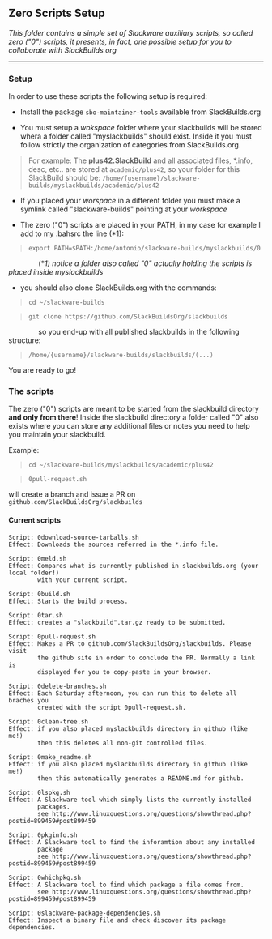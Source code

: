 ## Zero Scripts Setup

*This folder contains a simple set of Slackware auxiliary scripts, so called zero ("0") scripts, it presents, in fact, one possible setup for you to collaborate with SlackBuilds.org*

---

### Setup
In order to use these scripts the following setup is required:

* Install the package `sbo-maintainer-tools` available from SlackBuilds.org

* You must setup a *wokspace* folder where your slackbuilds will be stored whera a folder called "myslackbuilds" should exist. Inside it you must follow strictly the organization of categories from SlackBuilds.org.
>For example: The **plus42.SlackBuild** and all associated files, *.info, desc, etc.. are stored at `academic/plus42`, so your folder for this SlackBuild should be:
> `/home/{username}/slackware-builds/myslackbuilds/academic/plus42`

* If you placed your *worspace* in a different folder you must make a symlink called "slackware-builds" pointing at your *workspace*

* The zero ("0") scripts are placed in your PATH, in my case for example I add to my .bahsrc the line (*1):
> `export PATH=$PATH:/home/antonio/slackware-builds/myslackbuilds/0`

&nbsp;&nbsp;&nbsp;&nbsp;&nbsp;&nbsp;&nbsp;&nbsp;&nbsp;&nbsp;&nbsp;&nbsp;&nbsp;&nbsp;
(**1) notice a folder also called "0" actually holding the scripts is placed inside myslackbuilds*

* you should also clone SlackBuilds.org with the commands:
> `cd ~/slackware-builds`

> `git clone https://github.com/SlackBuildsOrg/slackbuilds`

&nbsp;&nbsp;&nbsp;&nbsp;&nbsp;&nbsp;&nbsp;&nbsp;&nbsp;&nbsp;&nbsp;&nbsp;&nbsp;&nbsp;
so you end-up with all published slackbuilds in the following structure:
> `/home/{username}/slackware-builds/slackbuilds/(...)`

You are ready to go!

### The scripts
The zero ("0") scripts are meant to be started from the slackbuild directory **and only from there**! Inside the slackbuild directory a folder called "0" also exists where you can store any additional files or notes you need to help you maintain your slackbuild.

Example:
> `cd ~/slackware-builds/myslackbuilds/academic/plus42`

> `0pull-request.sh`

will create a branch and issue a PR on `github.com/SlackBuildsOrg/slackbuilds` 

#### Current scripts

    Script: 0download-source-tarballs.sh
    Effect: Downloads the sources referred in the *.info file.

    Script: 0meld.sh
    Effect: Compares what is currently published in slackbuilds.org (your local folder!)
            with your current script.

    Script: 0build.sh
    Effect: Starts the build process.

    Script: 0tar.sh
    Effect: creates a "slackbuild".tar.gz ready to be submitted.
    
    Script: 0pull-request.sh
    Effect: Makes a PR to github.com/SlackBuildsOrg/slackbuilds. Please visit
            the github site in order to conclude the PR. Normally a link is 
            displayed for you to copy-paste in your browser.

    Script: 0delete-branches.sh
    Effect: Each Saturday afternoon, you can run this to delete all braches you
            created with the script 0pull-request.sh.

    Script: 0clean-tree.sh
    Effect: if you also placed myslackbuilds directory in github (like me!)
            then this deletes all non-git controlled files.

    Script: 0make_readme.sh
    Effect: if you also placed myslackbuilds directory in github (like me!)
            then this automatically generates a README.md for github.

    Script: 0lspkg.sh
    Effect: A Slackware tool which simply lists the currently installed
            packages.
            see http://www.linuxquestions.org/questions/showthread.php?postid=899459#post899459

    Script: 0pkginfo.sh
    Effect: A Slackware tool to find the inforamtion about any installed 
            package
            see http://www.linuxquestions.org/questions/showthread.php?postid=899459#post899459

    Script: 0whichpkg.sh
    Effect: A Slackware tool to find which package a file comes from.
            see http://www.linuxquestions.org/questions/showthread.php?postid=899459#post899459

    Script: 0slackware-package-dependencies.sh
    Effect: Inspect a binary file and check discover its package dependencies.